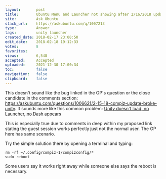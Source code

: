 ```yaml
---
layout:       post
title:        Ubuntu Menu and Launcher not showing after 2∕16∕2018 update
site:         Ask Ubuntu
stack_url:    https://askubuntu.com/q/1007213
type:         Answer
tags:         unity launcher
created_date: 2018-02-17 23:00:50
edit_date:    2018-02-18 19:12:33
votes:        8
favorites:    
views:        6,548
accepted:     Accepted
uploaded:     2021-12-30 17:00:34
toc:          false
navigation:   false
clipboard:    false
---
```


This doesn't sound like the bug linked in the OP's question or the close candidate in the comments section: https://askubuntu.com/questions/1006621/2-15-18-compiz-update-broke-unity. It sounds more like this common problem: [Unity doesn&#39;t load, no Launcher, no Dash appears][1]

This is especially true due to comments in deep within my proposed link stating the guest session works perfectly just not the normal user. The OP here has same scenario.

Try the simple solution there by opening a terminal and typing:

``` 
rm -rf ~/.config/compiz-1/compizconfig/*
sudo reboot

```

Some users say it works right away while someone else says the reboot is necessary.

  [1]: https://askubuntu.com/questions/17381/unity-doesnt-load-no-launcher-no-dash-appears
